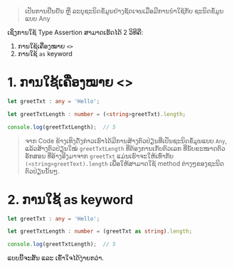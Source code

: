 > ເປັນການຢືນຢັນ ຫຼື ລະບຸຊະນິດຂໍ້ມູນຢ່າງຊັດເຈນເມື່ອມີການນຳໃຊ້ກັບ ຊະນິດຂໍ້ມູນແບບ Any

ເຊິ່ງການໃຊ້ Type Assertion ສາມາດເຮັດໄດ້ 2 ວິທີຄື:
1. ການໃຊ້ເຄື່ອງໝາຍ `<>`
2. ການໃຊ້ `as` keyword
# 1. ການໃຊ້ເຄື່ອງໝາຍ <>

```ts
let greetTxt : any = 'Hello';

let greetTxtLength : number = (<string>greetTxt).length;

console.log(greetTxtLength);  // 5
```
> ຈາກ Code ຂ້າງເທິງດັ່ງກ່າວເຮົາໄດ້ມີການສ້າງຕົວປ່ຽນທີ່ເປັນຊະນິດຂໍ້ມູນແບບ `Any`, ແລ້ວສ້າງຕົວປ່ຽນໃໝ່ `greetTxtLength` ທີ່ຕ້ອງການເກັບຕົວເລກ ທີ່ນັບຂະໜາດຕົວອັກສອນ ທີ່ອ້າງອີງມາຈາກ  `greetTxt` ແມ່ນເຮົາຈະໃຫ້ເທົ່າກັບ `(<string>greetText).length` ເພື່ອໃຫ້ສາມາດໃຊ້ method ຕ່າງໆຂອງຊະນິດຕົວປ່ຽນນັ້ນໆ.

# 2. ການໃຊ້ as keyword

```ts
let greetTxt : any = 'Hello';

let greetTxtLength : number = (greetTxt as string).length;

console.log(greetTxtLength);  // 5
```
ແບບນີ້ຈະສັ້ນ ແລະ ເຂົ້າໃຈໄດ້ງ່າຍກວ່າ.
